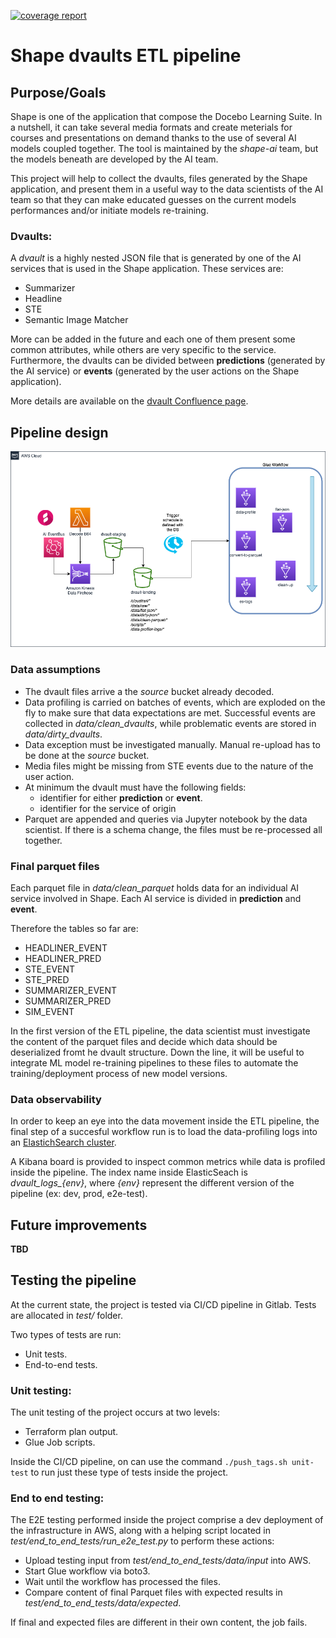 [![coverage report](https://git.docebo.info/ai/shape-dvault/badges/%{default_branch}/coverage.svg)](https://git.docebo.info/ai/shape-dvault/commits/%{default_branch})

# Shape dvaults ETL pipeline

## Purpose/Goals

Shape is one of the application that compose the Docebo Learning Suite. In a nutshell, it can take several media formats and create meterials for courses and presentations on demand thanks to the use of several AI models coupled together. The tool is maintained by the _shape-ai_ team, but the models beneath are developed by the AI team.

This project will help to collect the dvaults, files generated by the Shape application, and present them in a useful way to the data scientists of the AI team so that they can make educated guesses on the current models performances and/or initiate models re-training.

### Dvaults:

A _dvault_ is a highly nested JSON file that is generated by one of the AI services that is used in the Shape application. These services are:

- Summarizer
- Headline
- STE
- Semantic Image Matcher

More can be added in the future and each one of them present some common attributes, while others are very specific to the service.
Furthermore, the dvaults can be divided between **predictions** (generated by the AI service) or **events** (generated by the user actions on the Shape application).

More details are available on the [dvault Confluence page](https://docebo.atlassian.net/wiki/spaces/AI/pages/1698332715/D-Vault+events).

## Pipeline design

![shape dvault pipeline](ShapeDvaultGitlabSchema.png "Shape DVault Pipeline")

### Data assumptions

- The dvault files arrive a the _source_ bucket already decoded.
- Data profiling is carried on batches of events, which are exploded on the fly to make sure that data expectations are met. Successful events are collected in _data/clean_dvaults_, while problematic events are stored in _data/dirty_dvaults_.
- Data exception must be investigated manually. Manual re-upload has to be done at the _source_ bucket.
- Media files might be missing from STE events due to the nature of the user action.
- At minimum the dvault must have the following fields:
  - identifier for either **prediction** or **event**.
  - identifier for the service of origin
- Parquet are appended and queries via Jupyter notebook by the data scientist. If there is a schema change, the files must be re-processed all together.

### Final parquet files

Each parquet file in _data/clean_parquet_ holds data for an individual AI service involved in Shape. Each AI service is divided in **prediction** and **event**.

Therefore the tables so far are:

- HEADLINER_EVENT
- HEADLINER_PRED
- STE_EVENT
- STE_PRED
- SUMMARIZER_EVENT
- SUMMARIZER_PRED
- SIM_EVENT

In the first version of the ETL pipeline, the data scientist must investigate the content of the parquet files and decide which data should be deserialized fromt he dvault structure. Down the line, it will be useful to integrate ML model re-training pipelines to these files to automate the training/deployment process of new model versions.

### Data observability

In order to keep an eye into the data movement inside the ETL pipeline, the final step of a succesful workflow run is to load the data-profiling logs into an [ElastichSearch cluster](https://search-ai-elasticsearch-6-public-whkzoh3jmwiwidqwvzag2jxse4.us-east-1.es.amazonaws.com).

A Kibana board is provided to inspect common metrics while data is profiled inside the pipeline. The index name inside ElasticSeach is _dvault_logs\_{env}_, where _{env}_ represent the different version of the pipeline (ex: dev, prod, e2e-test).

## Future improvements

**TBD**

## Testing the pipeline

At the current state, the project is tested via CI/CD pipeline in Gitlab. Tests are allocated in _test/_ folder.

Two types of tests are run:

- Unit tests.
- End-to-end tests.

### Unit testing:

The unit testing of the project occurs at two levels:

- Terraform plan output.
- Glue Job scripts.

Inside the CI/CD pipeline, on can use the command `./push_tags.sh unit-test` to run just these type of tests inside the project.

### End to end testing:

The E2E testing performed inside the project comprise a dev deployment of the infrastructure in AWS, along with a helping script located in _test/end_to_end_tests/run_e2e_test.py_ to perform these actions:

- Upload testing input from _test/end_to_end_tests/data/input_ into AWS.
- Start Glue workflow via boto3.
- Wait until the workflow has processed the files.
- Compare content of final Parquet files with expected results in _test/end_to_end_tests/data/expected_.

If final and expected files are different in their own content, the job fails.
